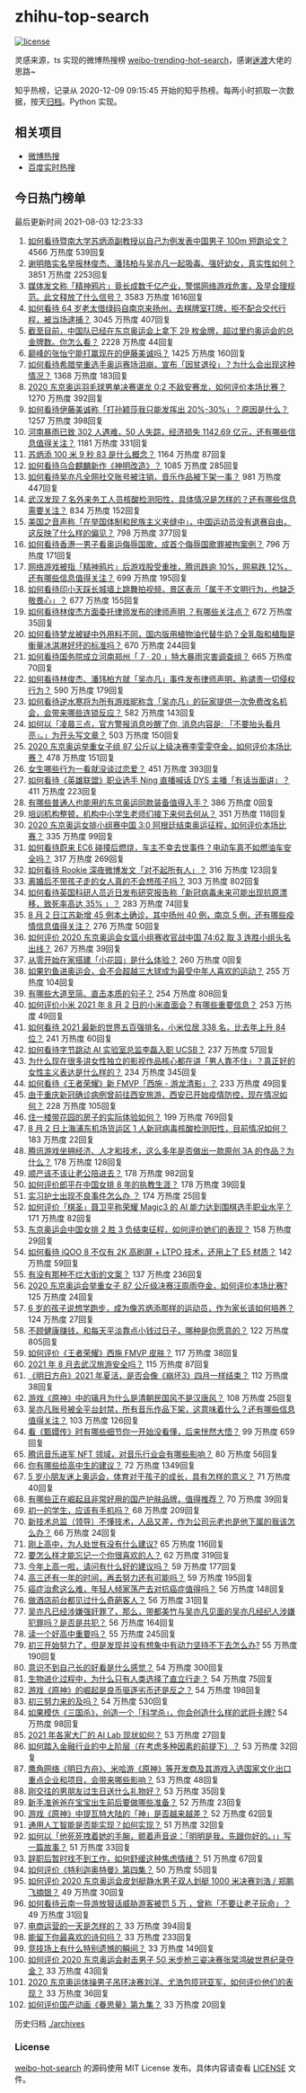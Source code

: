 # zhihu-top-search

[![license](https://img.shields.io/github/license/Arrackisarookie/zhihu-top-search)](https://github.com/Arrackisarookie/zhihu-top-search/blob/master/LICENSE)

灵感来源，ts 实现的微博热搜榜 [weibo-trending-hot-search](https://github.com/justjavac/weibo-trending-hot-search)，感谢[迷渡](https://github.com/justjavac)大佬的思路~

知乎热榜，记录从 2020-12-09 09:15:45 开始的知乎热榜。每两小时抓取一次数据，按天[归档](./archives)。Python 实现。

## 相关项目
+ [微博热搜](https://github.com/Arrackisarookie/weibo-hot-search)
+ [百度实时热搜](https://github.com/Arrackisarookie/baidu-hot-search)

## 今日热门榜单

<!-- Rank Begin -->

最后更新时间 2021-08-03 12:23:33

1. [如何看待暨南大学苏炳添副教授以自己为例发表中国男子 100m 短跑论文？](https://www.zhihu.com/question/476669367) 4566 万热度 539回复
1. [谢明皓实名举报林俊杰、潘玮柏与吴亦凡一起吸毒、强奸幼女，真实性如何？](https://www.zhihu.com/question/476619729) 3851 万热度 2253回复
1. [媒体发文称「精神鸦片」竟长成数千亿产业，警惕网络游戏危害，及早合理规范。此文释放了什么信号？](https://www.zhihu.com/question/476894720) 3583 万热度 1616回复
1. [如何看待 64 岁老太借绿码自南京来扬州，去棋牌室打牌，拒不配合交代行程，被当场逮捕？](https://www.zhihu.com/question/476087647) 3045 万热度 407回复
1. [截至目前，中国队已经在东京奥运会上拿下 29 枚金牌，超过里约奥运会的总金牌数。你怎么看？](https://www.zhihu.com/question/476762052) 2228 万热度 44回复
1. [巅峰的张怡宁能打赢现在的伊藤美诚吗？](https://www.zhihu.com/question/356721490) 1425 万热度 160回复
1. [如何看待希腊举重选手奥运赛场泪崩，宣布「因贫退役」？为什么会出现这种情况？](https://www.zhihu.com/question/476656778) 1368 万热度 183回复
1. [2020 东京奥运羽毛球男单决赛谌龙 0:2 不敌安赛龙，如何评价本场比赛？](https://www.zhihu.com/question/476802376) 1270 万热度 392回复
1. [如何看待伊藤美诚称「打孙颖莎我只能发挥出 20%-30%」？原因是什么？](https://www.zhihu.com/question/476328323) 1257 万热度 398回复
1. [河南暴雨已致 302 人遇难，50 人失踪，经济损失 1142.69 亿元，还有哪些信息值得关注？](https://www.zhihu.com/question/476761481) 1181 万热度 331回复
1. [苏炳添 100 米 9 秒 83 是什么概念？](https://www.zhihu.com/question/476576078) 1164 万热度 87回复
1. [如何看待乌合麒麟新作《神明改造》？](https://www.zhihu.com/question/476423755) 1085 万热度 285回复
1. [如何看待吴亦凡全网社交账号被注销，音乐作品被下架一事？](https://www.zhihu.com/question/476605742) 981 万热度 447回复
1. [武汉发现 7 名外来务工人员核酸检测阳性，具体情况是怎样的？还有哪些信息需要关注？](https://www.zhihu.com/question/476715848) 834 万热度 152回复
1. [美国之音声称「在举国体制和民族主义夹缝中」，中国运动员没有退赛自由，这反映了什么样的偏见？](https://www.zhihu.com/question/476704336) 798 万热度 377回复
1. [如何看待香港一男子看奥运侮辱国歌，成首个侮辱国歌罪被拘案例？](https://www.zhihu.com/question/476501192) 796 万热度 171回复
1. [网络游戏被指「精神鸦片」后游戏股受重挫，腾讯跌逾 10%，网易跌 12%，还有哪些信息值得关注？](https://www.zhihu.com/question/476903827) 699 万热度 195回复
1. [如何看待印小天踩长城墙上跳舞拍视频，景区表示「属于不文明行为，也缺乏敬畏心」？](https://www.zhihu.com/question/476510675) 677 万热度 155回复
1. [如何看待林俊杰方面委托律师发布的律师声明 ？有哪些关注点？](https://www.zhihu.com/question/476625365) 672 万热度 35回复
1. [如何看待梦龙被疑中外用料不同，国内版用植物油代替牛奶？全乳脂和植脂是衡量冰淇淋好坏的标准吗？](https://www.zhihu.com/question/476597655) 670 万热度 244回复
1. [如何看待国务院成立河南郑州「 7 · 20 」特大暴雨灾害调查组？](https://www.zhihu.com/question/476776008) 665 万热度 70回复
1. [如何看待林俊杰、潘玮柏方就「吴亦凡」事件发布律师声明，称谴责一切侵权行为？](https://www.zhihu.com/question/476635025) 590 万热度 179回复
1. [如何看待逆水寒将为所有游戏昵称含「吴亦凡」的玩家提供一次免费改名机会，会带来哪些连锁反应？](https://www.zhihu.com/question/473469391) 582 万热度 143回复
1. [如何以「凌晨三点，官方警报消息吵醒了你, 消息内容是: 「不要抬头看月亮」。」为开头写文章？](https://www.zhihu.com/question/476658201) 503 万热度 150回复
1. [2020 东京奥运举重女子组 87 公斤以上级决赛李雯雯夺金，如何评价本场比赛？](https://www.zhihu.com/question/476792580) 478 万热度 151回复
1. [女生哪些行为一看就没谈过恋爱？](https://www.zhihu.com/question/274051741) 451 万热度 393回复
1. [如何看待《英雄联盟》职业选手 Ning 直播喊话 DYS 主播「有话当面讲」？](https://www.zhihu.com/question/476605757) 411 万热度 223回复
1. [有哪些普通人也能用的东京奥运同款装备值得入手？](https://www.zhihu.com/roundtable/summeroutdoors) 386 万热度 0回复
1. [培训机构整顿，机构中小学生老师们接下来何去何从？](https://www.zhihu.com/question/475968082) 351 万热度 118回复
1. [2020 东京奥运女排小组赛中国 3:0 阿根廷结束奥运征程，如何评价本场比赛？](https://www.zhihu.com/question/476745843) 335 万热度 99回复
1. [如何看待蔚来 EC6 碰撞后燃烧，车主不幸去世事件？电动车真不如燃油车安全吗？](https://www.zhihu.com/question/476098857) 317 万热度 269回复
1. [如何看待 Rookie 深夜微博发文「对不起所有人」？](https://www.zhihu.com/question/476610794) 316 万热度 123回复
1. [离婚后不带孩子走的女人真的不会想孩子吗？](https://www.zhihu.com/question/281833599) 303 万热度 802回复
1. [如何看待英国科研人员近日发布研究报告称「新冠病毒未来可能出现抗原漂移，致死率高达 35% 」？](https://www.zhihu.com/question/476497087) 283 万热度 74回复
1. [8 月 2 日江苏新增 45 例本土确诊，其中扬州 40 例，南京 5 例，还有哪些疫情信息值得关注？](https://www.zhihu.com/question/476885357) 276 万热度 50回复
1. [如何评价 2020 东京奥运会女篮小组赛收官战中国 74:62 取 3 连胜小组头名出线？](https://www.zhihu.com/question/476757748) 267 万热度 39回复
1. [从零开始在家搭建「小花园」是什么体验？](https://www.zhihu.com/special/1399438356175003649) 260 万热度 0回复
1. [如果钓鱼进奥运会，会不会超越三大球成为最受中年人喜欢的运动？](https://www.zhihu.com/question/476096991) 255 万热度 104回复
1. [有哪些大道至简、直击本质的句子？](https://www.zhihu.com/question/466361764) 254 万热度 808回复
1. [如何评价小米 2021 年 8 月 2 日的小米直面会？有哪些重要信息？](https://www.zhihu.com/question/476803071) 253 万热度 49回复
1. [如何看待 2021 最新的世界五百强排名，小米位居 338 名，比去年上升 84 位？](https://www.zhihu.com/question/476702210) 241 万热度 60回复
1. [如何看待字节跳动 AI 实验室总监李磊入职 UCSB？](https://www.zhihu.com/question/476449476) 237 万热度 57回复
1. [为什么现在很多讲女性独立的影视作品核心都在讲「男人靠不住」？真正好的女性主义表达是什么样的？](https://www.zhihu.com/question/475930639) 234 万热度 345回复
1. [如何看待《王者荣耀》新 FMVP「西施 - 游龙清影」？](https://www.zhihu.com/question/476793069) 233 万热度 49回复
1. [由于重庆新冠确诊病例曾前往西安旅游，西安已开始疫情防控，现在情况如何？](https://www.zhihu.com/question/475716255) 228 万热度 105回复
1. [住一楼带花园的房子的实际体验如何？](https://www.zhihu.com/question/24249319) 199 万热度 769回复
1. [8 月 2 日上海浦东机场货运区 1 人新冠病毒核酸检测阳性，目前情况如何？](https://www.zhihu.com/question/476795483) 183 万热度 22回复
1. [腾讯游戏坐拥经济、人才和技术，这么多年是否做出一款原创 3A 的作品？为什么？](https://www.zhihu.com/question/475625594) 178 万热度 128回复
1. [顺产该不该让老公陪进去？](https://www.zhihu.com/question/334044785) 178 万热度 982回复
1. [如何评价郎平在中国女排 8 年的执教生涯？](https://www.zhihu.com/question/476787423) 178 万热度 39回复
1. [实习护士出现不良事件怎么办 ？](https://www.zhihu.com/question/473930883) 174 万热度 25回复
1. [如何评价「棋圣」聂卫平称荣耀 Magic3 的 AI 能力达到围棋选手职业水平？](https://www.zhihu.com/question/476811888) 171 万热度 82回复
1. [东京奥运会中国女排 2 胜 3 负结束征程，如何评价她们的表现？](https://www.zhihu.com/question/476776540) 158 万热度 29回复
1. [如何看待 iQOO 8 不仅有 2K 高刷屏 + LTPO 技术，还用上了 E5 材质？](https://www.zhihu.com/question/475867652) 142 万热度 59回复
1. [有没有那种不烂大街的文案？](https://www.zhihu.com/question/466067005) 137 万热度 236回复
1. [2020 东京奥运会举重女子 87 公斤级决赛汪周雨夺金，如何评价本场比赛?](https://www.zhihu.com/question/476731771) 125 万热度 24回复
1. [6 岁的孩子说想学跑步，成为像苏炳添那样的运动员，作为家长该如何培养？](https://www.zhihu.com/question/476569561) 124 万热度 27回复
1. [不顾健康赚钱，和每天平淡靠点小钱过日子，哪种是你愿意的？](https://www.zhihu.com/question/465726151) 122 万热度 805回复
1. [如何评价《王者荣耀》西施 FMVP 皮肤？](https://www.zhihu.com/question/475862154) 117 万热度 38回复
1. [2021 年 8 月去武汉旅游安全吗？](https://www.zhihu.com/question/476198339) 115 万热度 87回复
1. [《明日方舟》2021 年夏活，是否会像《崩坏3》四月一样结束？](https://www.zhihu.com/question/476706551) 112 万热度 38回复
1. [游戏《原神》中的璃月为什么是清朝民国风不是汉唐风？](https://www.zhihu.com/question/476202999) 108 万热度 25回复
1. [吴亦凡账号被全平台封禁，所有音乐作品下架，这意味着什么？还有哪些信息值得关注？](https://www.zhihu.com/question/476588762) 103 万热度 126回复
1. [看《甄嬛传》时有哪些细节你一开始没看懂，后来恍然大悟？](https://www.zhihu.com/question/47465287) 99 万热度 659回复
1. [腾讯音乐进军 NFT 领域，对音乐行业会有哪些影响？](https://www.zhihu.com/question/476728884) 80 万热度 56回复
1. [你有哪些给高中生的建议？](https://www.zhihu.com/question/34684896) 72 万热度 1349回复
1. [5 岁小朋友迷上奥运会，体育对于孩子的成长，具有怎样的意义？](https://www.zhihu.com/question/475442469) 71 万热度 40回复
1. [有哪些正在崛起且非常好用的国产护肤品牌，值得推荐？](https://www.zhihu.com/question/473460307) 70 万热度 39回复
1. [初一的学生，应该有手机吗？](https://www.zhihu.com/question/476031862) 68 万热度 209回复
1. [新技术总监（领导）不懂技术，人品又差，作为公司元老也是他下属的我该怎么办？](https://www.zhihu.com/question/476358935) 66 万热度 24回复
1. [刚上高中，为人处世有没有什么建议?](https://www.zhihu.com/question/476627090) 65 万热度 116回复
1. [要怎么样才能忘记一个你很喜欢的人？](https://www.zhihu.com/question/474116053) 62 万热度 319回复
1. [今年上高一啦，请问有什么好的建议吗？](https://www.zhihu.com/question/467877062) 59 万热度 177回复
1. [高三还有一年的时间，再去努力还有可能吗？](https://www.zhihu.com/question/475697252) 59 万热度 195回复
1. [癌症治愈这么难，年轻人倾家荡产去对抗癌症值得吗？](https://www.zhihu.com/question/476414739) 56 万热度 148回复
1. [做酒店前台都见过什么奇葩客人？](https://www.zhihu.com/question/466983707) 56 万热度 31回复
1. [吴亦凡已经涉嫌强奸罪了，那么，带都美竹与吴亦凡见面的吴亦凡经纪人涉嫌犯罪吗？是否是共犯？](https://www.zhihu.com/question/476411627) 56 万热度 164回复
1. [读一个好高中重要吗？](https://www.zhihu.com/question/475548772) 55 万热度 245回复
1. [初三开始努力了，但是发现并没有想象中有动力坚持不下去怎么办?](https://www.zhihu.com/question/475580179) 55 万热度 190回复
1. [意识不到自己长的好看是什么感觉？](https://www.zhihu.com/question/461571422) 54 万热度 300回复
1. [生物进化过程中，为什么只有人类选择了直立行走？](https://www.zhihu.com/question/475904693) 54 万热度 75回复
1. [游戏《原神》的崛起是良币驱逐劣币还是反之？](https://www.zhihu.com/question/476436174) 54 万热度 198回复
1. [初三努力来的及吗？](https://www.zhihu.com/question/476640846) 54 万热度 530回复
1. [如果模仿《三国杀》，创造一个「科学杀」，你会创造什么样的武将卡牌?](https://www.zhihu.com/question/452646740) 54 万热度 98回复
1. [2021 年各家大厂的 AI Lab 现状如何？](https://www.zhihu.com/question/476541860) 53 万热度 27回复
1. [如何踏入金融行业的中上阶层（在考虑多种因素的前提下）？](https://www.zhihu.com/question/475110620) 53 万热度 32回复
1. [鹰角网络《明日方舟》、米哈游《原神》等开发商及其游戏入选国家文化出口重点企业和项目，会带来哪些影响？](https://www.zhihu.com/question/476286989) 53 万热度 48回复
1. [刚交往的男朋友过生日送什么礼物好？](https://www.zhihu.com/question/52978786) 53 万热度 35回复
1. [新手准爸爸在宝宝出生前后要做哪些准备？](https://www.zhihu.com/question/342412678) 52 万热度 23回复
1. [游戏《原神》中提瓦特大陆的「神」是否越来越差？](https://www.zhihu.com/question/473874158) 52 万热度 62回复
1. [通用人工智能是否能实现？如何实现？](https://www.zhihu.com/question/298805901) 51 万热度 32回复
1. [如何以「他死死拽着她的手腕，颤着声音说：「明明是我，先跟你好的。」」写一篇故事？](https://www.zhihu.com/question/475565646) 51 万热度 33回复
1. [辞职后暂时找不到工作，如何舒缓这种焦虑情绪？](https://www.zhihu.com/question/475561448) 51 万热度 67回复
1. [如何评价《特利迦奥特曼》第四集？](https://www.zhihu.com/question/476160627) 50 万热度 55回复
1. [如何评价 2020 东京奥运会皮划艇静水男子双人划艇 1000 米决赛刘浩 / 郑鹏飞摘银？](https://www.zhihu.com/question/476918124) 49 万热度 30回复
1. [如何看待云南一导游放狠话威胁游客被罚 5 万 ，曾称「不要让老子玩命」？](https://www.zhihu.com/question/475733618) 49 万热度 31回复
1. [电商运营的一天是怎样的？](https://www.zhihu.com/question/26504506) 33 万热度 394回复
1. [能留下你最喜欢的诗句吗？](https://www.zhihu.com/question/470650594) 33 万热度 233回复
1. [竞技场上有什么特别遗憾的瞬间？](https://www.zhihu.com/question/268061280) 33 万热度 149回复
1. [如何评价 2020 东京奥运会射击男子 50 米步枪三姿决赛张常鸿破世界纪录夺金？](https://www.zhihu.com/question/476742770) 33 万热度 43回复
1. [2020 东京奥运体操男子吊环决赛刘洋、尤浩包揽冠亚军，如何评价他们的表现？](https://www.zhihu.com/question/476747699) 33 万热度 36回复
1. [如何评价国产动画《眷思量》第九集？](https://www.zhihu.com/question/476668782) 33 万热度 20回复
<!-- Rank End -->

历史归档 [./archives](./archives)

### License

[weibo-hot-search](https://github.com/Arrackisarookie/zhihu-top-search) 的源码使用 MIT License 发布。具体内容请查看 [LICENSE](./LICENSE) 文件。
